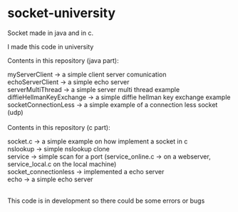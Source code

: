 # socket-university
Socket made in java and in c.

I made this code in university

Contents in this repository (java part): <br />

myServerClient -> a simple client server comunication <br />
echoServerClient -> a simple echo server <br />
serverMultiThread -> a simple server multi thread example <br />
diffieHellmanKeyExchange -> a simple diffie hellman key exchange example <br />
socketConnectionLess -> a simple example of a connection less socket (udp) <br />
<br />
Contents in this repository (c part): <br />

socket.c -> a simple example on how implement a socket in c <br />
nslookup -> simple nslookup clone <br />
service -> simple scan for a port (service_online.c -> on a webserver, service_local.c on the local machine) <br />
socket_connectionless -> implemented a echo server <br />
echo -> a simple echo server 

<br />
This code is in development so there could be some errors or bugs
